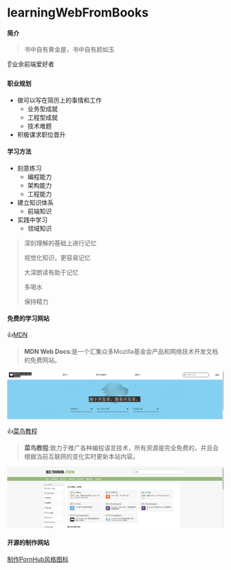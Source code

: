 # learningWebFromBooks
#### 简介

>书中自有黄金屋，书中自有颜如玉

:ear:业余前端爱好者

#### 职业规划

- 做可以写在简历上的事情和工作
    - 业务型成就
    - 工程型成就
    - 技术难题
- 积极谋求职位晋升

#### 学习方法

- 刻意练习
    - 编程能力
    - 架构能力
    - 工程能力
- 建立知识体系
    - 前端知识
- 实践中学习
    - 领域知识

> 深刻理解的基础上进行记忆
>
> 视觉化知识，更容易记忆
>
> 大深朗读有助于记忆
>
> 多喝水
>
> 保持精力

#### 免费的学习网站

:thumbsup:[MDN](https://developer.mozilla.org/zh-CN/)

>  **MDN Web Docs**:是一个汇集众多Mozilla基金会产品和网络技术开发文档的免费网站。

![MDN站点](./res/001.png)

:thumbsup:[菜鸟教程](https://www.runoob.com/)

> **菜鸟教程**:致力于推广各种编程语言技术，所有资源是完全免费的，并且会根据当前互联网的变化实时更新本站内容。

![runoob站点](./res/002.png)

#### 开源的制作网站

[制作PornHub风格图标](https://www.logoly.pro/#/)